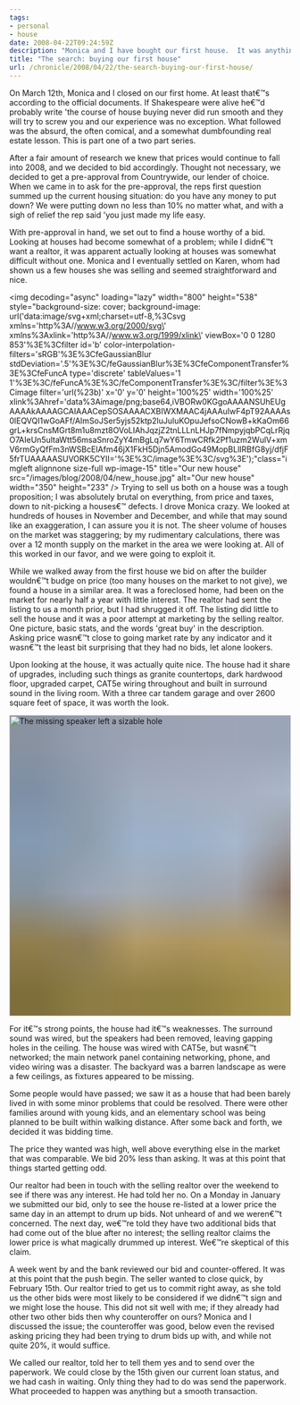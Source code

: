 ```yaml
---
tags:
- personal
- house
date: 2008-04-22T09:24:59Z
description: "Monica and I have bought our first house.  It was anything but smooth. First in a two part series."
title: "The search: buying our first house"
url: /chronicle/2008/04/22/the-search-buying-our-first-house/
---
```


On March 12th, Monica and I closed on our first home.  At least that€™s according to the official documents.  If Shakespeare were alive he€™d probably write 'the course of house buying never did run smooth and they will try to screw you and our experience was no exception.  What followed was the absurd, the often comical, and a somewhat dumbfounding real estate lesson.  This is part one of a two part series.

After a fair amount of research we knew that prices would continue to fall into 2008, and we decided to bid accordingly.  Thought not necessary, we decided to get a pre-approval from Countrywide, our lender of choice.  When we came in to ask for the pre-approval, the reps first question summed up the current housing situation: do you have any money to put down?  We were putting down no less than 10% no matter what, and with a sigh of relief the rep said 'you just made my life easy.

With pre-approval in hand, we set out to find a house worthy of a bid.  Looking at houses had become somewhat of a problem; while I didn€™t want a realtor, it was apparent actually looking at houses was somewhat difficult without one.  Monica and I eventually settled on Karen, whom had shown us a few houses she was selling and seemed straightforward and nice.

<img decoding="async" loading="lazy" width="800" height="538" style="background-size: cover;
          background-image: url('data:image/svg+xml;charset=utf-8,%3Csvg xmlns=\'http%3A//www.w3.org/2000/svg\' xmlns%3Axlink=\'http%3A//www.w3.org/1999/xlink\' viewBox=\'0 0 1280 853\'%3E%3Cfilter id=\'b\' color-interpolation-filters=\'sRGB\'%3E%3CfeGaussianBlur stdDeviation=\'.5\'%3E%3C/feGaussianBlur%3E%3CfeComponentTransfer%3E%3CfeFuncA type=\'discrete\' tableValues=\'1 1\'%3E%3C/feFuncA%3E%3C/feComponentTransfer%3E%3C/filter%3E%3Cimage filter=\'url(%23b)\' x=\'0\' y=\'0\' height=\'100%25\' width=\'100%25\' xlink%3Ahref=\'data%3Aimage/png;base64,iVBORw0KGgoAAAANSUhEUgAAAAkAAAAGCAIAAACepSOSAAAACXBIWXMAAC4jAAAuIwF4pT92AAAAs0lEQVQI1wGoAFf/AImSoJSer5yjs52ktp2luJuluKOpuJefsoCNowB+kKaOm66grL+krsCnsMGrt8m1u8mzt8OVoLIAhJqzjZ2tnLLLnLHJp7fNmpyjqbPCqLrRjqO7AIeUn5ultaWtt56msaSnroZyY4mBgLq7wY6TmwCRfk2Pf1uzm2WulV+xmV6rmGyQfFm3nWSBcEIAfm46jX1FkH5Djn5AmodGo49MopBLlIRBfG8yj/dfjF5frTUAAAAASUVORK5CYII=\'%3E%3C/image%3E%3C/svg%3E');"class="imgleft alignnone size-full wp-image-15" title="Our new house" src="/images/blog/2008/04/new_house.jpg" alt="Our new house" width="350" height="233" />
Trying to sell us both on a house was a tough proposition; I was absolutely brutal on everything, from price and taxes, down to nit-picking a houses€™ defects.  I drove Monica crazy.  We looked at hundreds of houses in November and December, and while that may sound like an exaggeration, I can assure you it is not.  The sheer volume of houses on the market was staggering; by my rudimentary calculations, there was over a 12 month supply on the market in the area we were looking at.  All of this worked in our favor, and we were going to exploit it.

While we walked away from the first house we bid on after the builder wouldn€™t budge on price (too many houses on the market to not give), we found a house in a similar area.  It was a foreclosed home, had been on the market for nearly half a year with little interest.  The realtor had sent the listing to us a month prior, but I had shrugged it off.  The listing did little to sell the house and it was a poor attempt at marketing by the selling realtor.  One picture, basic stats, and the words 'great buy' in the description.  Asking price wasn€™t close to going market rate by any indicator and it wasn€™t the least bit surprising that they had no bids, let alone lookers.

Upon looking at the house, it was actually quite nice.  The house had it share of upgrades, including such things as granite countertops, dark hardwood floor, upgraded carpet, CAT5e wiring throughout and built in surround sound in the living room.  With a three car tandem garage and over 2600 square feet of space, it was worth the look.


<img decoding="async" loading="lazy" width="800" height="538" style="background-size: cover;
          background-image: url('data:image/svg+xml;charset=utf-8,%3Csvg xmlns=\'http%3A//www.w3.org/2000/svg\' xmlns%3Axlink=\'http%3A//www.w3.org/1999/xlink\' viewBox=\'0 0 1280 853\'%3E%3Cfilter id=\'b\' color-interpolation-filters=\'sRGB\'%3E%3CfeGaussianBlur stdDeviation=\'.5\'%3E%3C/feGaussianBlur%3E%3CfeComponentTransfer%3E%3CfeFuncA type=\'discrete\' tableValues=\'1 1\'%3E%3C/feFuncA%3E%3C/feComponentTransfer%3E%3C/filter%3E%3Cimage filter=\'url(%23b)\' x=\'0\' y=\'0\' height=\'100%25\' width=\'100%25\' xlink%3Ahref=\'data%3Aimage/png;base64,iVBORw0KGgoAAAANSUhEUgAAAAkAAAAGCAIAAACepSOSAAAACXBIWXMAAC4jAAAuIwF4pT92AAAAs0lEQVQI1wGoAFf/AImSoJSer5yjs52ktp2luJuluKOpuJefsoCNowB+kKaOm66grL+krsCnsMGrt8m1u8mzt8OVoLIAhJqzjZ2tnLLLnLHJp7fNmpyjqbPCqLrRjqO7AIeUn5ultaWtt56msaSnroZyY4mBgLq7wY6TmwCRfk2Pf1uzm2WulV+xmV6rmGyQfFm3nWSBcEIAfm46jX1FkH5Djn5AmodGo49MopBLlIRBfG8yj/dfjF5frTUAAAAASUVORK5CYII=\'%3E%3C/image%3E%3C/svg%3E');" src="https://storage.googleapis.com/jdr-public-imgs/blog-archive/2008/04/speakers_gone.jpg" alt="The missing speaker left a sizable hole" title="The missing speaker hole" width="350" height="233" class="imgleft alignnone size-full wp-image-16" />

For it€™s strong points, the house had it€™s weaknesses.  The surround sound was wired, but the speakers had been removed, leaving gapping holes in the ceiling.  The house was wired with CAT5e, but wasn€™t networked; the main network panel containing networking, phone, and video wiring was a disaster.  The backyard was a barren landscape as were a few ceilings, as fixtures appeared to be missing.

Some people would have passed; we saw it as a house that had been barely lived in with some minor problems that could be resolved.  There were other families around with young kids, and an elementary school was being planned to be built within walking distance. After some back and forth, we decided it was bidding time.

The price they wanted was high, well above everything else in the market that was comparable.  We bid 20% less than asking.  It was at this point that things started getting odd.

Our realtor had been in touch with the selling realtor over the weekend to see if there was any interest.  He had told her no.  On a Monday in January we submitted our bid, only to see the house re-listed at a lower price the same day in an attempt to drum up bids.  Not unheard of and we weren€™t concerned.   The next day, we€™re told they have two additional bids that had come out of the blue after no interest; the selling realtor claims the lower price is what magically drummed up interest.  We€™re skeptical of this claim.

A week went by and the bank reviewed our bid and counter-offered.  It was at this point that the push begin.  The seller wanted to close quick, by February 15th.  Our realtor tried to get us to commit right away, as she told us the other bids were most likely to be considered if we didn€™t sign and we might lose the house.  This did not sit well with me; if they already had other two other bids then why counteroffer on ours?  Monica and I discussed the issue; the counteroffer was good, below even the revised asking pricing they had been trying to drum bids up with, and while not quite 20%, it would suffice.

We called our realtor, told her to tell them yes and to send over the paperwork.  We could close by the 15th given our current loan status, and we had cash in waiting.  Only thing they had to do was send the paperwork.  What proceeded to happen was anything but a smooth transaction.

